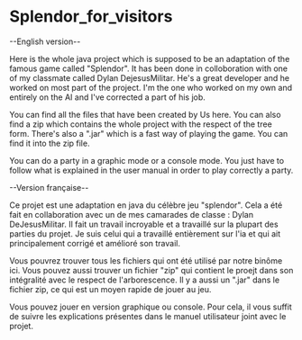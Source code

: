 # Splendor_for_visitors

--English version--

Here is the whole java project which is supposed to be an adaptation of the famous game called "Splendor".
It has been done in colloboration with one of my classmate called Dylan DejesusMilitar.
He's a great developer and he worked on most part of the project. 
I'm the one who worked on my own and entirely on the AI and I've corrected a part of his job.

You can find all the files that have been created by Us here.
You can also find a zip which contains the whole project with the respect of the tree form.
There's also a ".jar" which is a fast way of playing the game. You can find it into the zip file.

You can do a party in a graphic mode or a console mode.
You just have to follow what is explained in the user manual in order to play correctly a party.

--Version française--

Ce projet est une adaptation en java du célèbre jeu "splendor".
Cela a été fait en collaboration avec un de mes camarades de classe : Dylan DeJesusMilitar.
Il fait un travail incroyable et a travaillé sur la plupart des parties du projet.
Je suis celui qui a travaillé entièrement sur l'ia et qui ait principalement corrigé et amélioré son travail.

Vous pouvrez trouver tous les fichiers qui ont été utilisé par notre binôme ici.
Vous pouvez aussi trouver un fichier "zip" qui contient le proejt dans son intégralité avec le respect de l'arborescence.
Il y a aussi un ".jar" dans le fichier zip, ce qui est un moyen rapide de jouer au jeu. 

Vous pouvez jouer en version graphique ou console.
Pour cela, il vous suffit de suivre les explications présentes dans le manuel utilisateur joint avec le projet.
